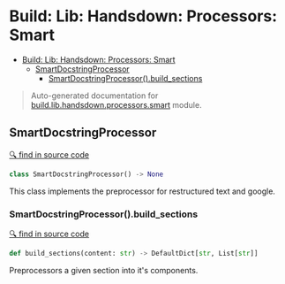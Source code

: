 # Build: Lib: Handsdown: Processors: Smart

- [Build: Lib: Handsdown: Processors: Smart](#build-lib-handsdown-processors-smart)
  - [SmartDocstringProcessor](#smartdocstringprocessor)
    - [SmartDocstringProcessor().build_sections](#smartdocstringprocessorbuild_sections)

> Auto-generated documentation for [build.lib.handsdown.processors.smart](../build/lib/handsdown/processors/smart.py) module.

## SmartDocstringProcessor

[🔍 find in source code](../build/lib/handsdown/processors/smart.py#L9)

```python
class SmartDocstringProcessor() -> None
```
This class implements the preprocessor for restructured text and google.

### SmartDocstringProcessor().build_sections

[🔍 find in source code](../build/lib/handsdown/processors/smart.py#L22)

```python
def build_sections(content: str) -> DefaultDict[str, List[str]]
```
Preprocessors a given section into it's components.
